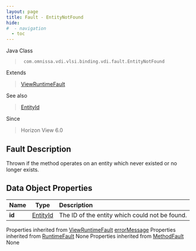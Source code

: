 ```yaml
---
layout: page
title: Fault - EntityNotFound
hide:
#  - navigation
  - toc
---
```






Java Class
> ` com.omnissa.vdi.vlsi.binding.vdi.fault.EntityNotFound`

Extends
> [ViewRuntimeFault](vdi.fault.ViewRuntimeFault.md)

See also
> [EntityId](vdi.EntityId.md)

Since
> Horizon View 6.0


## Fault Description

Thrown if the method operates on an entity which never existed or no longer exists.

## Data Object Properties

 Name | Type | Description
:---|:---:|:---
**id**| [EntityId](vdi.EntityId.md)|  The ID of the entity which could not be found.
Properties inherited from [ViewRuntimeFault](vdi.fault.ViewRuntimeFault.md)
[errorMessage](vdi.fault.ViewRuntimeFault.md#errorMessage)
Properties inherited from [RuntimeFault](vmodl.RuntimeFault.md)
None
Properties inherited from [MethodFault](vmodl.MethodFault.md)
None


 
